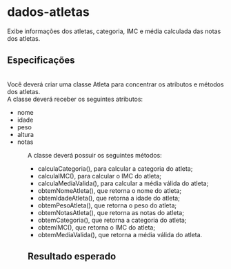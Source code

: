 # dados-atletas
Exibe informações dos atletas, categoria, IMC e média calculada das notas dos atletas. 

## Especificações
<br>
Você deverá criar uma classe Atleta para concentrar os atributos e métodos dos atletas.
<br>
A classe deverá receber os seguintes atributos:
<ul>
<li>nome</li>
<li>idade</li>
<li>peso</li>
<li>altura</li>
<li>notas</li>
<ul>
A classe deverá possuir os seguintes métodos:
<ul>
<li>calculaCategoria(), para calcular a categoria do atleta;</li>
<li>calculaIMC(), para calcular o IMC do atleta;</li>
<li>calculaMediaValida(), para calcular a média válida do atleta;</li>
<li>obtemNomeAtleta(), que retorna o nome do atleta;</li>
<li>obtemIdadeAtleta(), que retorna a idade do atleta;</li>
<li>obtemPesoAtleta(), que retorna o peso do atleta;</li>
<li>obtemNotasAtleta(), que retorna as notas do atleta;</li>
<li>obtemCategoria(), que retorna a categoria do atleta;</li>
<li>obtemIMC(), que retorna o IMC do atleta;</li>
<li>obtemMediaValida(), que retorna a média válida do atleta.</li>
</ul>

## Resultado esperado
